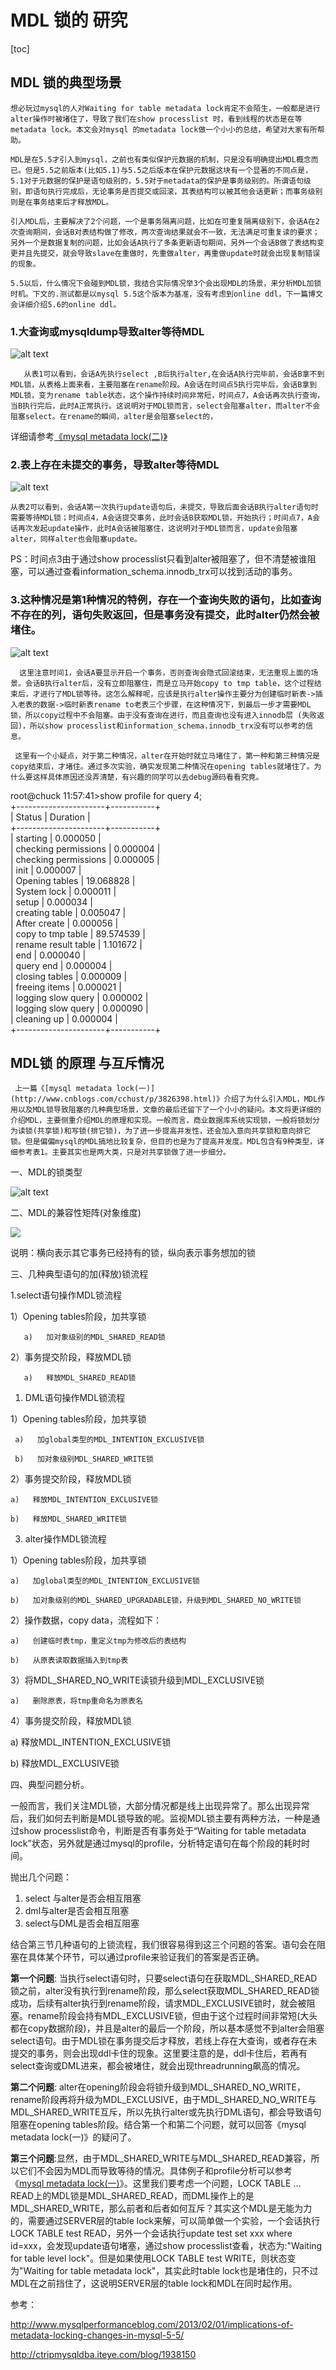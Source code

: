  # MDL 锁的 研究

 [toc]
  
 ## MDL 锁的典型场景 
    想必玩过mysql的人对Waiting for table metadata lock肯定不会陌生，一般都是进行alter操作时被堵住了，导致了我们在show processlist 时，看到线程的状态是在等metadata lock。本文会对mysql 的metadata lock做一个小小的总结，希望对大家有所帮助。

    MDL是在5.5才引入到mysql，之前也有类似保护元数据的机制，只是没有明确提出MDL概念而已。但是5.5之前版本(比如5.1)与5.5之后版本在保护元数据这块有一个显著的不同点是，5.1对于元数据的保护是语句级别的，5.5对于metadata的保护是事务级别的。所谓语句级别，即语句执行完成后，无论事务是否提交或回滚，其表结构可以被其他会话更新；而事务级别则是在事务结束后才释放MDL。

    引入MDL后，主要解决了2个问题，一个是事务隔离问题，比如在可重复隔离级别下，会话A在2次查询期间，会话B对表结构做了修改，两次查询结果就会不一致，无法满足可重复读的要求；另外一个是数据复制的问题，比如会话A执行了多条更新语句期间，另外一个会话B做了表结构变更并且先提交，就会导致slave在重做时，先重做alter，再重做update时就会出现复制错误的现象。

    5.5以后，什么情况下会碰到MDL锁，我结合实际情况举3个会出现MDL的场景，来分析MDL加锁时机。下文的.测试都是以mysql 5.5这个版本为基准，没有考虑到online ddl，下一篇博文会详细介绍5.6的online ddl。

### 1.大查询或mysqldump导致alter等待MDL

![alt text](matedata_lock的研究_1.png)
                                                                        

       从表1可以看到，会话A先执行select ,B后执行alter,在会话A执行完毕前，会话B拿不到MDL锁，从表格上面来看，主要阻塞在rename阶段。A会话在时间点5执行完毕后，会话B拿到MDL锁，变为rename table状态，这个操作持续时间非常短，时间点7，A会话再次执行查询，当B执行完后，此时A正常执行。这说明对于MDL锁而言，select会阻塞alter，而alter不会阻塞select。在rename的瞬间，alter是会阻塞select的，
详细请参考[《mysql metadata lock(二)》](http://www.cnblogs.com/cchust/p/4303929.html)

### 2.表上存在未提交的事务，导致alter等待MDL

![alt text](matedata_lock的研究_2.png)


    从表2可以看到，会话A第一次执行update语句后，未提交，导致后面会话B执行alter语句时需要等待MDL锁；时间点4，A会话提交事务，此时会话B获取MDL锁，开始执行；时间点7，A会话再次发起update操作，此时A会话被阻塞住，这说明对于MDL锁而言，update会阻塞alter，同样alter也会阻塞update。

PS：时间点3由于通过show processlist只看到alter被阻塞了，但不清楚被谁阻塞，可以通过查看information_schema.innodb_trx可以找到活动的事务。

### 3.这种情况是第1种情况的特例，存在一个查询失败的语句，比如查询不存在的列，语句失败返回，但是事务没有提交，此时alter仍然会被堵住。

![alt text](matedata_lock的研究.png)
                                                            

      这里注意时间1，会话A要显示开启一个事务，否则查询会隐式回滚结束，无法重现上面的场景。会话B执行alter后，没有立即阻塞住，而是立马开始copy to tmp table，这个过程结束后，才进行了MDL锁等待。这怎么解释呢，应该是执行alter操作主要分为创建临时新表->插入老表的数据->临时新表rename to老表三个步骤，在这种情况下，到最后一步才需要MDL锁，所以copy过程中不会阻塞。由于没有查询在进行，而且查询也没有进入innodb层 (失败返回)，所以show processlist和information_schema.innodb_trx没有可以参考的信息。

     这里有一个小疑点，对于第二种情况，alter在开始时就立马堵住了，第一种和第三种情况是copy结束后，才堵住。通过多次实验，确实发现第二种情况在opening tables就堵住了。为什么要这样具体原因还没弄清楚，有兴趣的同学可以去debug源码看看究竟。

root@chuck 11:57:41>show profile for query 4;  
+----------------------+-----------+  
| Status | Duration |  
+----------------------+-----------+  
| starting | 0.000050 |  
| checking permissions | 0.000004 |  
| checking permissions | 0.000005 |  
| init | 0.000007 |  
| Opening tables | 19.068828 |  
| System lock | 0.000011 |  
| setup | 0.000034 |  
| creating table | 0.005047 |  
| After create | 0.000056 |  
| copy to tmp table | 89.574539 |  
| rename result table | 1.101672 |  
| end | 0.000040 |  
| query end | 0.000004 |  
| closing tables | 0.000009 |  
| freeing items | 0.000021 |  
| logging slow query | 0.000002 |  
| logging slow query | 0.000090 |  
| cleaning up | 0.000004 |  
+----------------------+-----------+


## MDL锁 的原理 与互斥情况

     上一篇《[mysql metadata lock(一)](http://www.cnblogs.com/cchust/p/3826398.html)》介绍了为什么引入MDL，MDL作用以及MDL锁导致阻塞的几种典型场景，文章的最后还留下了一个小小的疑问。本文将更详细的介绍MDL，主要侧重介绍MDL的原理和实现。一般而言，商业数据库系统实现锁，一般将锁划分为读锁(共享锁)和写锁(排它锁)，为了进一步提高并发性，还会加入意向共享锁和意向排它锁。但是偏偏mysql的MDL搞地比较复杂，但目的也是为了提高并发度。MDL包含有9种类型，详细参考表1。主要其实也是两大类，只是对共享锁做了进一步细分。

一、MDL的锁类型

![alt text](matedata_lock的研究_4.png)

二、MDL的兼容性矩阵(对象维度)

![](https://images2015.cnblogs.com/blog/176539/201605/176539-20160511112728374-148533524.png)

说明：横向表示其它事务已经持有的锁，纵向表示事务想加的锁

三、几种典型语句的加(释放)锁流程

1.select语句操作MDL锁流程

   1）Opening tables阶段，加共享锁

       a)   加对象级别的MDL_SHARED_READ锁

  2）事务提交阶段，释放MDL锁

       a)   释放MDL_SHARED_READ锁

1. DML语句操作MDL锁流程

  1）Opening tables阶段，加共享锁

     a)   加global类型的MDL_INTENTION_EXCLUSIVE锁

     b)   加对象级别MDL_SHARED_WRITE锁

  2）事务提交阶段，释放MDL锁

    a)   释放MDL_INTENTION_EXCLUSIVE锁

    b)   释放MDL_SHARED_WRITE锁

3. alter操作MDL锁流程

  1）Opening tables阶段，加共享锁

    a)   加global类型的MDL_INTENTION_EXCLUSIVE锁

    b)   加对象级别的MDL_SHARED_UPGRADABLE锁，升级到MDL_SHARED_NO_WRITE锁

  2）操作数据，copy data，流程如下：

    a)   创建临时表tmp，重定义tmp为修改后的表结构

    b)   从原表读取数据插入到tmp表

 3）将MDL_SHARED_NO_WRITE读锁升级到MDL_EXCLUSIVE锁

    a)   删除原表，将tmp重命名为原表名

 4）事务提交阶段，释放MDL锁

   a)   释放MDL_INTENTION_EXCLUSIVE锁

   b)   释放MDL_EXCLUSIVE锁

四、典型问题分析。

一般而言，我们关注MDL锁，大部分情况都是线上出现异常了。那么出现异常后，我们如何去判断是MDL锁导致的呢。监视MDL锁主要有两种方法，一种是通过show  processlist命令，判断是否有事务处于“Waiting for table metadata lock”状态，另外就是通过mysql的profile，分析特定语句在每个阶段的耗时时间。

抛出几个问题：

1.  select 与alter是否会相互阻塞
2.  dml与alter是否会相互阻塞
3.  select与DML是否会相互阻塞

结合第三节几种语句的上锁流程，我们很容易得到这三个问题的答案。语句会在阻塞在具体某个环节，可以通过profile来验证我们的答案是否正确。

**第一个问题**: 当执行select语句时，只要select语句在获取MDL_SHARED_READ锁之前，alter没有执行到rename阶段，那么select获取MDL_SHARED_READ锁成功，后续有alter执行到rename阶段，请求MDL_EXCLUSIVE锁时，就会被阻塞。rename阶段会持有MDL_EXCLUSIVE锁，但由于这个过程时间非常短(大头都在copy数据阶段)，并且是alter的最后一个阶段，所以基本感觉不到alter会阻塞select语句。由于MDL锁在事务提交后才释放，若线上存在大查询，或者存在未提交的事务，则会出现ddl卡住的现象。这里要注意的是，ddl卡住后，若再有select查询或DML进来，都会被堵住，就会出现threadrunning飙高的情况。

**第二个问题**: alter在opening阶段会将锁升级到MDL_SHARED_NO_WRITE，rename阶段再将升级为MDL_EXCLUSIVE，由于MDL_SHARED_NO_WRITE与MDL_SHARED_WRITE互斥，所以先执行alter或先执行DML语句，都会导致语句阻塞在opening tables阶段。结合第一个和第二个问题，就可以回答《mysql metadata lock(一)》的疑问了。

**第三个问题**:显然，由于MDL_SHARED_WRITE与MDL_SHARED_READ兼容，所以它们不会因为MDL而导致等待的情况。具体例子和profile分析可以参考《[mysql metadata lock(一)](http://www.cnblogs.com/cchust/p/3826398.html)》。这里我们要考虑一个问题，LOCK TABLE ... READ上的MDL锁是MDL_SHARED_READ，而DML操作上的是MDL_SHARED_WRITE，那么前者和后者如何互斥？其实这个MDL是无能为力的，需要通过SERVER层的table lock来解，可以简单做一个实验，一个会话执行LOCK TABLE test READ，另外一个会话执行update test set xxx where id=xxx，会发现update语句堵塞，通过show processlist查看，状态为:"Waiting for table level lock"。但是如果使用LOCK TABLE test WRITE，则状态变为"Waiting for table metadata lock"，其实此时table lock也是堵住的，只不过MDL在之前挡住了，这说明SERVER层的table lock和MDL在同时起作用。


参考：

http://www.mysqlperformanceblog.com/2013/02/01/implications-of-metadata-locking-changes-in-mysql-5-5/

http://ctripmysqldba.iteye.com/blog/1938150